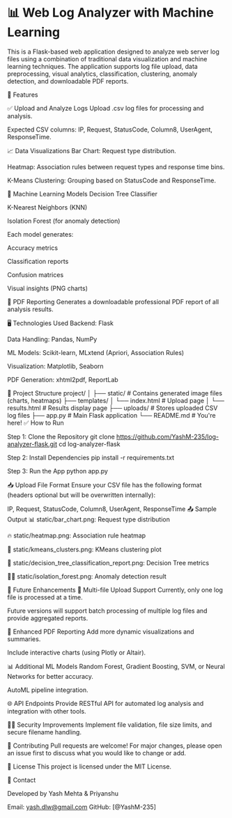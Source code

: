 
# 📊 Web Log Analyzer with Machine Learning
This is a Flask-based web application designed to analyze web server log files using a combination of traditional data visualization and machine learning techniques. The application supports log file upload, data preprocessing, visual analytics, classification, clustering, anomaly detection, and downloadable PDF reports.

🚀 Features

✅ Upload and Analyze Logs
Upload .csv log files for processing and analysis.

Expected CSV columns: IP, Request, StatusCode, Column8, UserAgent, ResponseTime.

📈 Data Visualizations
Bar Chart: Request type distribution.

Heatmap: Association rules between request types and response time bins.

K-Means Clustering: Grouping based on StatusCode and ResponseTime.

🧠 Machine Learning Models
Decision Tree Classifier

K-Nearest Neighbors (KNN)

Isolation Forest (for anomaly detection)

Each model generates:

Accuracy metrics

Classification reports

Confusion matrices

Visual insights (PNG charts)

📄 PDF Reporting
Generates a downloadable professional PDF report of all analysis results.

🖥️ Technologies Used
Backend: Flask

Data Handling: Pandas, NumPy

ML Models: Scikit-learn, MLxtend (Apriori, Association Rules)

Visualization: Matplotlib, Seaborn

PDF Generation: xhtml2pdf, ReportLab

📂 Project Structure
project/
│
├── static/                     # Contains generated image files (charts, heatmaps)
├── templates/
│   └── index.html              # Upload page
│   └── results.html            # Results display page
├── uploads/                    # Stores uploaded CSV log files
├── app.py                      # Main Flask application
└── README.md                   # You're here!
✅ How to Run

Step 1: Clone the Repository
git clone https://github.com/YashM-235/log-analyzer-flask.git
cd log-analyzer-flask

Step 2: Install Dependencies    pip install -r requirements.txt

Step 3: Run the App     python app.py

📥 Upload File Format
Ensure your CSV file has the following format (headers optional but will be overwritten internally):

IP, Request, StatusCode, Column8, UserAgent, ResponseTime
📤 Sample Output
📊 static/bar_chart.png: Request type distribution

🔥 static/heatmap.png: Association rule heatmap

🎯 static/kmeans_clusters.png: KMeans clustering plot

🧠 static/decision_tree_classification_report.png: Decision Tree metrics

🕵️‍♀️ static/isolation_forest.png: Anomaly detection result

📌 Future Enhancements
📁 Multi-file Upload Support
Currently, only one log file is processed at a time.

Future versions will support batch processing of multiple log files and provide aggregated reports.

🧾 Enhanced PDF Reporting
Add more dynamic visualizations and summaries.

Include interactive charts (using Plotly or Altair).

📊 Additional ML Models
Random Forest, Gradient Boosting, SVM, or Neural Networks for better accuracy.

AutoML pipeline integration.

🌐 API Endpoints
Provide RESTful API for automated log analysis and integration with other tools.

🕵️‍♂️ Security Improvements
Implement file validation, file size limits, and secure filename handling.

🤝 Contributing
Pull requests are welcome! For major changes, please open an issue first to discuss what you would like to change or add.

📜 License
This project is licensed under the MIT License.

📧 Contact

Developed by Yash Mehta & Priyanshu

Email: yash.dlw@gmail.com
GitHub: [@YashM-235]
